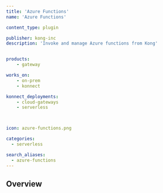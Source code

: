 ```yaml
---
title: 'Azure Functions'
name: 'Azure Functions'

content_type: plugin

publisher: kong-inc
description: 'Invoke and manage Azure functions from Kong'


products:
    - gateway

works_on:
    - on-prem
    - konnect

konnect_deployments:
    - cloud-gateways
    - serverless



icon: azure-functions.png

categories:
  - serverless

search_aliases:
  - azure-functions
---
```


## Overview

